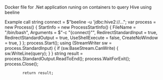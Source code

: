 Docker file for .Net application runing on containers to query Hive using beeline 


Example call
string connect = $"beeline -u 'jdbc:hive2://...";
            var process = new Process()
            {
                StartInfo = new ProcessStartInfo()
                {
                    FileName = "/bin/bash",
                    Arguments = $"-c \"{connect}\"",
                    RedirectStandardInput = true,
                    RedirectStandardOutput = true,
                    UseShellExecute = false,
                    CreateNoWindow = true,
                }
            };
            process.Start();
            using (StreamWriter sw = process.StandardInput)
            {
                if (sw.BaseStream.CanWrite)
                {
                    sw.WriteLine(query);
                }
            }
            string result = process.StandardOutput.ReadToEnd();
            process.WaitForExit();
            process.Close();

            return result;
